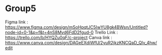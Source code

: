 # Group5
Figma link : https://www.figma.com/design/mSoHpqtJC5IwYU8gk4BWsn/Untitled?node-id=0-1&p=f&t=4nS8Mvd6FdD2fgud-0
Trello Link : https://trello.com/b/HYQZu0qF/c-project
Canva link : https://www.canva.com/design/DAGeEXdiWfU/2yuR2jkzKNCQaD_Qlv_4hw/edit
